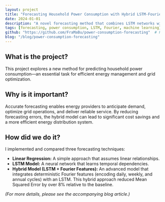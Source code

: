 ```yaml
---
layout: project
title: "Forecasting Household Power Consumption with Hybrid LSTM-Fourier Model"
date: 2024-01-01
description: "A novel forecasting method that combines LSTM networks with Fourier features to account for daily, weekly, and annual cycles in household power consumption."
tags: [forecasting, power consumption, LSTM, Fourier, machine learning]
github: "https://github.com/FraMaBu/power-consumption-forecasting"  # Placeholder; update as needed
blog: "/blog/power-consumption-forecasting"
---
```


## What is the project?

This project explores a new method for predicting household power consumption—an essential task for efficient energy management and grid optimization.

## Why is it important?

Accurate forecasting enables energy providers to anticipate demand, optimize grid operations, and deliver reliable service. By reducing forecasting errors, the hybrid model can lead to significant cost savings and a more efficient energy distribution system.

## How did we do it?

I implemented and compared three forecasting techniques:
- **Linear Regression:** A simple approach that assumes linear relationships.
- **LSTM Model:** A neural network that learns temporal dependencies.
- **Hybrid Model (LSTM + Fourier Features):** An advanced model that integrates deterministic Fourier features (encoding daily, weekly, and annual cycles) with an LSTM. This hybrid approach reduced Mean Squared Error by over 8% relative to the baseline.

*(For more details, please see the accompanying blog article.)*